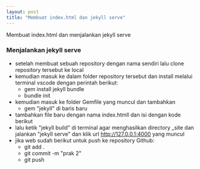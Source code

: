 ```yaml
---
layout: post
title: "Membuat index.html dan jekyll serve"
---
```





Membuat index.html dan menjalankan jekyll serve

<!--more-->

### Menjalankan jekyll serve

- setelah membuat sebuah repository dengan nama sendiri lalu clone repository tersebut ke local
- kemudian masuk ke dalam folder repository tersebut dan install melalui terminal vscode dengan perintah berikut:
    - gem install jekyll bundle
    - bundle init
- kemudian masuk ke folder Gemfile yang muncul dan tambahkan
    - gem "jekyll" di baris baru
- tambahkan file baru dengan nama index.htmll dan isi dengan kode berikut
- lalu ketik "jekyll build" di terminal agar menghasilkan directory _site dan jalankan "jekyll serve" dan klik url http://127.0.0.1:4000 yang muncul
- jika web sudah berikut untuk push ke repository Github:
    - git add .
    - git commit -m "prak 2"
    - git push